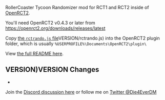 [//]: # "find+replace VERSION)</details></details>VERSION with the version, example: v0.8"

RollerCoaster Tycoon Randomizer mod for RCT1 and RCT2 inside of [OpenRCT2](https://openrct2.org/).

You'll need OpenRCT2 v0.4.3 or later from https://openrct2.org/downloads/releases/latest

Copy [the `rctrando.js` file](https://github.com/Die4Ever/rollercoaster-tycoon-randomizer/releases/download/VERSION)</details></details>VERSION/rctrando.js) into the OpenRCT2 plugin folder, which is usually `%USERPROFILE%\Documents\OpenRCT2\plugin\`

View [the full README here](https://github.com/Die4Ever/rollercoaster-tycoon-randomizer#readme).

## VERSION)</details></details>VERSION Changes

*

Join the [Discord discussion here](https://discord.gg/jjfKT9nYDR) or follow me on [Twitter @Die4EverDM](https://twitter.com/Die4EverDM)
